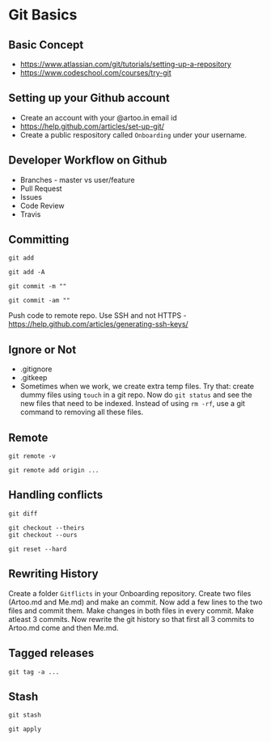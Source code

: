 # Git Basics

## Basic Concept

* https://www.atlassian.com/git/tutorials/setting-up-a-repository
* https://www.codeschool.com/courses/try-git

## Setting up your Github account

* Create an account with your @artoo.in email id
* https://help.github.com/articles/set-up-git/
* Create a public respository called `Onboarding` under your username.

## Developer Workflow on Github

* Branches - master vs user/feature
* Pull Request
* Issues
* Code Review
* Travis

## Committing

```
git add
```

```
git add -A
```

```
git commit -m ""
```

```
git commit -am ""
```

Push code to remote repo. Use SSH and not HTTPS - https://help.github.com/articles/generating-ssh-keys/

## Ignore or Not

* .gitignore
* .gitkeep
* Sometimes when we work, we create extra temp files. Try that: create dummy files using `touch` in a git repo. Now do `git status` and see the new files that need to be indexed. Instead of using `rm -rf`, use a git command to removing all these files.

## Remote
```
git remote -v
```

```
git remote add origin ...
```

## Handling conflicts

```
git diff
```

```
git checkout --theirs
git checkout --ours
```

```
git reset --hard
```

## Rewriting History

Create a folder `Gitflicts` in your Onboarding repository. Create two files (Artoo.md and Me.md) and make an commit. Now add a few lines to the two files and commit them. Make changes in both files in every commit. Make atleast 3 commits. Now rewrite the git history so that first all 3 commits to Artoo.md come and then Me.md.

## Tagged releases

```
git tag -a ... 
```

## Stash

```
git stash
```
```
git apply
```
